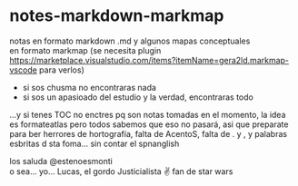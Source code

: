 # notes-markdown-markmap
notas en formato markdown .md y algunos mapas conceptuales  
en formato markmap (se necesita plugin https://marketplace.visualstudio.com/items?itemName=gera2ld.markmap-vscode para verlos)

- si sos chusma no encontraras nada
- si sos un apasioado del estudio y la verdad, encontraras todo

...y si tenes TOC no enctres pq son notas tomadas en el momento, la idea es formateatlas
pero todos sabemos que eso no pasará, asi que preparate para ber herrores de hortografía,
falta de AcentoS, falta de . y , y palabras esbritas d sta foma... sin contar el spnanglish

los saluda @estenoesmonti  
o sea... yo... Lucas, el gordo Justicialista ✌ fan de star wars

